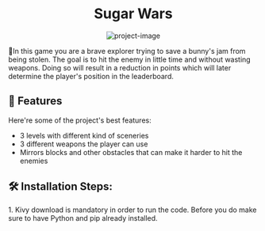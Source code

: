 <h1 align="center" id="title">Sugar Wars</h1>

<p align="center"><img src="https://socialify.git.ci/sararuggeri/sugar-wars/image?description=1&amp;language=1&amp;name=1&amp;owner=1&amp;pattern=Solid&amp;theme=Light" alt="project-image"></p>

<p id="description">🐰In this game you are a brave explorer trying to save a bunny's jam from being stolen. The goal is to hit the enemy in little time and without wasting weapons. Doing so will result in a reduction in points which will later determine the player's position in the leaderboard.</p>

  
  
<h2>🧐 Features</h2>

Here're some of the project's best features:

*   3 levels with different kind of sceneries
*   3 different weapons the player can use
*   Mirrors blocks and other obstacles that can make it harder to hit the enemies

<h2>🛠️ Installation Steps:</h2>

<p>1. Kivy download is mandatory in order to run the code. Before you do make sure to have Python and pip already installed.</p>
